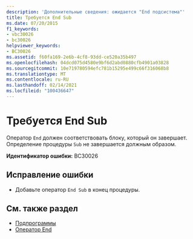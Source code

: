 ```yaml
---
description: 'Дополнительные сведения: ожидается "End подсистема"'
title: Требуется End Sub
ms.date: 07/20/2015
f1_keywords:
- vbc30026
- bc30026
helpviewer_keywords:
- BC30026
ms.assetid: f60fa169-2e6b-4cf8-93dd-ce520a35b497
ms.openlocfilehash: 04dcd075d4580e9bf6d2abd0880cfb4901a03828
ms.sourcegitcommit: 10e719780594efc781b15295e499c66f316068b8
ms.translationtype: MT
ms.contentlocale: ru-RU
ms.lasthandoff: 02/14/2021
ms.locfileid: "100436647"
---
```

# <a name="end-sub-expected"></a>Требуется End Sub

Оператор `End` должен соответствовать блоку, который он завершает. Определение процедуры `Sub` не завершается должным образом.  
  
 **Идентификатор ошибки:** BC30026  
  
## <a name="to-correct-this-error"></a>Исправление ошибки  
  
- Добавьте оператор `End Sub` в конец процедуры.  
  
## <a name="see-also"></a>См. также раздел

- [Подпрограммы](../programming-guide/language-features/procedures/sub-procedures.md)
- [Оператор End](../language-reference/statements/end-statement.md)
